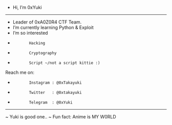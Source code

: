 - Hi, I’m 0xYuki
- ----------------------------
- Leader of 0xA0Z0R4 CTF Team.
- I’m currently learning Python & Exploit
- I’m so interested
-            Hacking
-            Cryptography
-            Script ~/not a script kittie :) 
Reach me on:
-            Instagram : @0xTakayuki
-            Twitter   : @0xtakayuki
-            Telegram  : @0xYuki
-----------------------------
   ~ Yuki is good one.. ~
Fun fact: Anime is MY W0RLD

<!---
0xTakayuki/0xTakayuki is a ✨ special ✨ repository because its `README.md` (this file) appears on your GitHub profile.
You can click the Preview link to take a look at your changes.
--->
